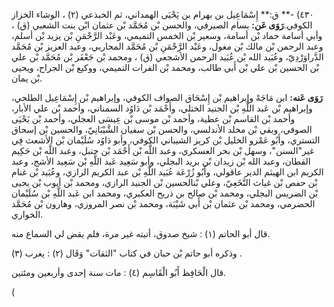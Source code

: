٤٣٠) -** ق:** إِسْمَاعِيل بن بهرام بن يَحْيَى الهمداني، ثم الخبذعي (٢) ، الوشاء الخزاز الكوفي.**رَوَى عَن:** بسام الصيرفي، والحسن بْن مُحَمَّد بْن عثمان ابْن بنت الشعبي (ق) ، وأبي أسامة حماد بْن أسامة، وسعير بْن الخمس التميمي، وعَبْد الرَّحْمَنِ بْن يزيد بْن أسلم، وعبد الرحمن بْن مالك بْن مغول، وعَبْد الرَّحْمَنِ بْن مُحَمَّد المحاربي، وعبد العزيز بْن مُحَمَّد الدَّراوَرْدِيّ، وعُبَيد الله بْن عُبَيد الرحمن الأشجعي (ق) ، ومحمد بْن جَعْفَر بْن مُحَمَّد بْن علي بْن الحسين بْن علي بْن أَبي طالب، ومحمد بْن الفرات التميمي، ووكيع بْن الجراح، ويحيى بْن يمان.

**رَوَى عَنه:** ابن مَاجَهْ وإبراهيم بْن إِسْحَاق الصواف الكوفي، وإبراهيم بْن إِسْمَاعِيل الطلحي، وإبراهيم بْن عَبد اللَّهِ بْن الجنيد الختلي، وأَحْمَد بْن دَاوُد السمناني، وأحمد بْن علي الأبار، وأحمد بْن القاسم بْن عطية، وأحمد بْن موسى بْن عِيسَى العجلي، وأحمد بْن يَحْيَى الصوفي، وبقي بْن مخلد الأندلسي، والحسن بْن سفيان الشَّيْبَانِيّ، والحسين بْن إسحاق التستري، وأَبُو عَمْرو الخليل بْن كريز الشيباني الكوفي، وأبو دَاوُد سُلَيْمان بْن الأشعث فِي غير"السنن"، وسهل بْن بحر العسكري، وعبد اللَّه بْن أَحْمَد بْن حنبل، وعبد اللَّه بْن حَكِيم القطان، وعبد الله بْن زيدان بْن بريد البجلي، وأبو سَعِيد عَبد اللَّهِ بْن سَعِيد الأشج، وعبد الكريم ابن الهيثم الدير عاقولي، وأَبُو زُرْعَة عُبَيد اللَّهِ بْن عبد الكريم الرازي، وعُبَيد بْن غنام بْن حفص بْن غياث النَّخَعِيّ، وعلي بْنالحسين بْن الجنيد الرازي، ومحمد بْن أيوب بْن يحيى بْن الضريس البجلي، ومحمد بْن صالح بن ذريح العكبري، ومحمد ابن عَبد اللَّهِ بْن سُلَيْمان الحضرمي، ومحمد بْن عثمان بْن أَبي شَيْبَة، ومحمد بْن نصر المروزي، وهارون بْن مُحَمَّد الخواري.

قال أبو الحاتم (١) : شيخ صدوق، أتيته غير مرة، فلم يقض لي السماع منه.

وذكره أبو حاتم بْن حبان في كتاب "الثقات" وَقَال (٢) : يغرب (٣) .

قال الْحَافِظ أَبُو الْقَاسِم (٤) : مات سنة إحدى وأربعين ومئتين.

(